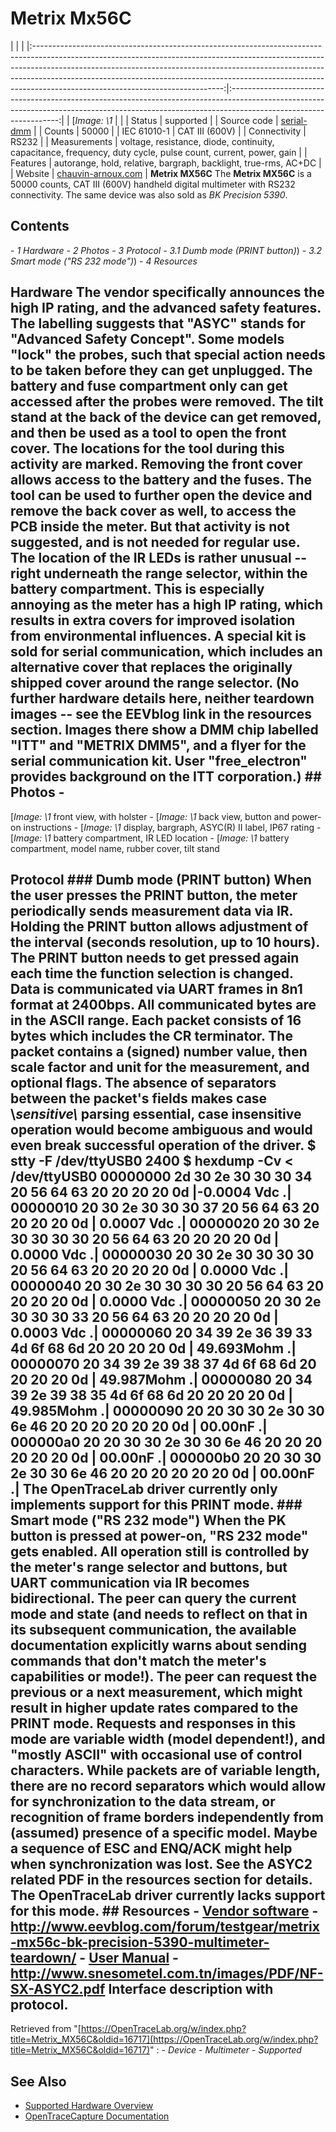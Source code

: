 # Metrix Mx56C
| | | |:-----------------------------------------------------------------------------------------------------------------------------------------------------------------------------------------------------------------------------------------------------------------------------------------------------------------------------------------------------------------------:|:-----------------------------------------------------------------------------------------------------------------------------------------------------------------------------------------------:| | [*Image: \1* | | | Status | supported | | Source code | [serial-dmm](http://github.com/OpenTraceLab/?p=OpenTraceCapture.git;a=tree;f=src/hardware/serial-dmm) | | Counts | 50000 | | IEC 61010-1 | CAT III (600V) | | Connectivity | RS232 | | Measurements | voltage, resistance, diode, continuity, capacitance, frequency, duty cycle, pulse count, current, power, gain | | Features | autorange, hold, relative, bargraph, backlight, true-rms, AC+DC | | Website | [chauvin-arnoux.com](http://web.archive.org/web/20031103154311/http://www.chauvin-arnoux.com/produit/Famille_detail.asp?idFam=855&idPole=1) | **Metrix MX56C** The **Metrix MX56C** is a 50000 counts, CAT III (600V) handheld digital multimeter with RS232 connectivity. The same device was also sold as *BK Precision 5390*.
## Contents
\- *1 Hardware* \- *2 Photos* \- *3 Protocol* \- *3.1 Dumb mode (PRINT button)*) \- *3.2 Smart mode ("RS 232 mode")*) \- *4 Resources*
## Hardware The vendor specifically announces the high IP rating, and the advanced safety features. The labelling suggests that "ASYC" stands for "Advanced Safety Concept". Some models "lock" the probes, such that special action needs to be taken before they can get unplugged. The battery and fuse compartment only can get accessed after the probes were removed. The tilt stand at the back of the device can get removed, and then be used as a tool to open the front cover. The locations for the tool during this activity are marked. Removing the front cover allows access to the battery and the fuses. The tool can be used to further open the device and remove the back cover as well, to access the PCB inside the meter. But that activity is not suggested, and is not needed for regular use. The location of the IR LEDs is rather unusual -- right underneath the range selector, within the battery compartment. This is especially annoying as the meter has a high IP rating, which results in extra covers for improved isolation from environmental influences. A special kit is sold for serial communication, which includes an alternative cover that replaces the originally shipped cover around the range selector. (No further hardware details here, neither teardown images -- see the EEVblog link in the resources section. Images there show a DMM chip labelled "ITT" and "METRIX DMM5", and a flyer for the serial communication kit. User "free_electron" provides background on the ITT corporation.) ## Photos \-
[*Image: \1*
front view, with holster
\-
[*Image: \1*
back view, button and power-on instructions
\-
[*Image: \1*
display, bargraph, ASYC(R) II label, IP67 rating
\-
[*Image: \1*
battery compartment, IR LED location
\-
[*Image: \1*
battery compartment, model name, rubber cover, tilt stand
## Protocol ### Dumb mode (PRINT button) When the user presses the PRINT button, the meter periodically sends measurement data via IR. Holding the PRINT button allows adjustment of the interval (seconds resolution, up to 10 hours). The PRINT button needs to get pressed again each time the function selection is changed. Data is communicated via UART frames in 8n1 format at 2400bps. All communicated bytes are in the ASCII range. Each packet consists of 16 bytes which includes the CR terminator. The packet contains a (signed) number value, then scale factor and unit for the measurement, and optional flags. The absence of separators between the packet's fields makes case \\_sensitive\\_ parsing essential, case insensitive operation would become ambiguous and would even break successful operation of the driver. $ stty -F /dev/ttyUSB0 2400 $ hexdump -Cv < /dev/ttyUSB0 00000000 2d 30 2e 30 30 30 34 20 56 64 63 20 20 20 20 0d |-0.0004 Vdc .| 00000010 20 30 2e 30 30 30 37 20 56 64 63 20 20 20 20 0d | 0.0007 Vdc .| 00000020 20 30 2e 30 30 30 30 20 56 64 63 20 20 20 20 0d | 0.0000 Vdc .| 00000030 20 30 2e 30 30 30 30 20 56 64 63 20 20 20 20 0d | 0.0000 Vdc .| 00000040 20 30 2e 30 30 30 30 20 56 64 63 20 20 20 20 0d | 0.0000 Vdc .| 00000050 20 30 2e 30 30 30 33 20 56 64 63 20 20 20 20 0d | 0.0003 Vdc .| 00000060 20 34 39 2e 36 39 33 4d 6f 68 6d 20 20 20 20 0d | 49.693Mohm .| 00000070 20 34 39 2e 39 38 37 4d 6f 68 6d 20 20 20 20 0d | 49.987Mohm .| 00000080 20 34 39 2e 39 38 35 4d 6f 68 6d 20 20 20 20 0d | 49.985Mohm .| 00000090 20 20 30 30 2e 30 30 6e 46 20 20 20 20 20 20 0d | 00.00nF .| 000000a0 20 20 30 30 2e 30 30 6e 46 20 20 20 20 20 20 0d | 00.00nF .| 000000b0 20 20 30 30 2e 30 30 6e 46 20 20 20 20 20 20 0d | 00.00nF .| The OpenTraceLab driver currently only implements support for this PRINT mode. ### Smart mode ("RS 232 mode") When the PK button is pressed at power-on, "RS 232 mode" gets enabled. All operation still is controlled by the meter's range selector and buttons, but UART communication via IR becomes bidirectional. The peer can query the current mode and state (and needs to reflect on that in its subsequent communication, the available documentation explicitly warns about sending commands that don't match the meter's capabilities or mode!). The peer can request the previous or a next measurement, which might result in higher update rates compared to the PRINT mode. Requests and responses in this mode are variable width (model dependent!), and "mostly ASCII" with occasional use of control characters. While packets are of variable length, there are no record separators which would allow for synchronization to the data stream, or recognition of frame borders independently from (assumed) presence of a specific model. Maybe a sequence of ESC and ENQ/ACK might help when synchronization was lost. See the ASYC2 related PDF in the resources section for details. The OpenTraceLab driver currently lacks support for this mode. ## Resources \- [Vendor software](http://web.archive.org/web/20060319202158/http://www.chauvin-arnoux.com/produit/famille_liste.asp?idRub=1529&idpole=1) \- <http://www.eevblog.com/forum/testgear/metrix-mx56c-bk-precision-5390-multimeter-teardown/> \- [User Manual](https://web.archive.org/web/20160313124153/http://www.chauvin-arnoux.us/pdfs_aemc/user-manuals/MX56_EN.pdf) \- <http://www.snesometel.com.tn/images/PDF/NF-SX-ASYC2.pdf> Interface description with protocol.
Retrieved from "[https://OpenTraceLab.org/w/index.php?title=Metrix_MX56C&oldid=16717](https://OpenTraceLab.org/w/index.php?title=Metrix_MX56C&oldid=16717)"
: \- *Device* \- *Multimeter* \- *Supported*
## See Also
- [Supported Hardware Overview](../supported-hardware.md)
- [OpenTraceCapture Documentation](../../opentracecapture/overview.md)
